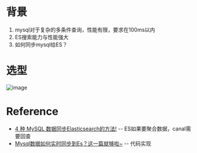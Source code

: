 # 背景
1. mysql对于复杂的多条件查询，性能有限，要求在100ms以内
2. ES搜索能力与性能强大
3. 如何同步mysql给ES？

# 选型
![image](https://github.com/hugoTQ/hugoTQ.github.io/assets/11867595/6b5b46ba-8361-410a-9212-9142b052f01b)




# Reference
- [4 种 MySQL 数据同步Elasticsearch的方法!](https://zhuanlan.zhihu.com/p/598791866) -- ES如果要聚合数据，canal需要回查 
- [Mysql数据如何实时同步到Es？这一篇就够啦~](https://juejin.cn/post/7157732751980888094) -- 代码实现
